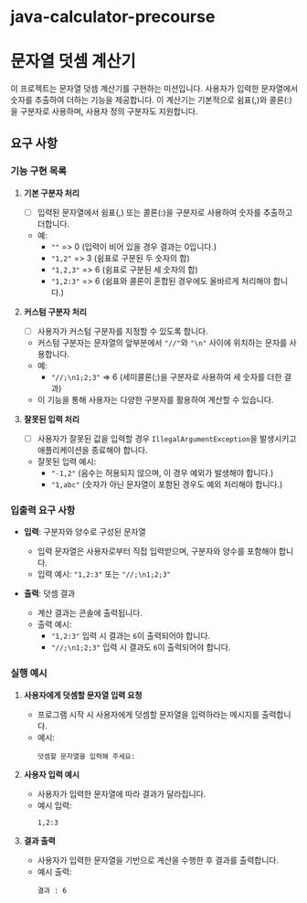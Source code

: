 # java-calculator-precourse
# 문자열 덧셈 계산기

이 프로젝트는 문자열 덧셈 계산기를 구현하는 미션입니다. 사용자가 입력한 문자열에서 숫자를 추출하여 더하는 기능을 제공합니다. 이 계산기는 기본적으로 쉼표(,)와 콜론(:)을 구분자로 사용하며, 사용자 정의 구분자도 지원합니다.

## 요구 사항

### 기능 구현 목록

1. **기본 구분자 처리**
    - [ ] 입력된 문자열에서 쉼표(,) 또는 콜론(:)을 구분자로 사용하여 숫자를 추출하고 더합니다.
    - 예:
        - `""` => 0 (입력이 비어 있을 경우 결과는 0입니다.)
        - `"1,2"` => 3 (쉼표로 구분된 두 숫자의 합)
        - `"1,2,3"` => 6 (쉼표로 구분된 세 숫자의 합)
        - `"1,2:3"` => 6 (쉼표와 콜론이 혼합된 경우에도 올바르게 처리해야 합니다.)

2. **커스텀 구분자 처리**
    - [ ] 사용자가 커스텀 구분자를 지정할 수 있도록 합니다.
    - 커스텀 구분자는 문자열의 앞부분에서 `"//"`와 `"\n"` 사이에 위치하는 문자를 사용합니다.
    - 예:
        - `"//;\n1;2;3"` => 6 (세미콜론(;)을 구분자로 사용하여 세 숫자를 더한 결과)
    - 이 기능을 통해 사용자는 다양한 구분자를 활용하여 계산할 수 있습니다.

3. **잘못된 입력 처리**
    - [ ] 사용자가 잘못된 값을 입력할 경우 `IllegalArgumentException`을 발생시키고 애플리케이션을 종료해야 합니다.
    - 잘못된 입력 예시:
        - `"-1,2"` (음수는 허용되지 않으며, 이 경우 예외가 발생해야 합니다.)
        - `"1,abc"` (숫자가 아닌 문자열이 포함된 경우도 예외 처리해야 합니다.)

### 입출력 요구 사항

- **입력**: 구분자와 양수로 구성된 문자열
    - 입력 문자열은 사용자로부터 직접 입력받으며, 구분자와 양수를 포함해야 합니다.
    - 입력 예시: `"1,2:3"` 또는 `"//;\n1;2;3"`

- **출력**: 덧셈 결과
    - 계산 결과는 콘솔에 출력됩니다.
    - 출력 예시:
        - `"1,2:3"` 입력 시 결과는 `6`이 출력되어야 합니다.
        - `"//;\n1;2;3"` 입력 시 결과도 `6`이 출력되어야 합니다.

### 실행 예시

1. **사용자에게 덧셈할 문자열 입력 요청**
    - 프로그램 시작 시 사용자에게 덧셈할 문자열을 입력하라는 메시지를 출력합니다.
    - 예시:
      ```
      덧셈할 문자열을 입력해 주세요:
      ```

2. **사용자 입력 예시**
    - 사용자가 입력한 문자열에 따라 결과가 달라집니다.
    - 예시 입력:
      ```
      1,2:3
      ```

3. **결과 출력**
    - 사용자가 입력한 문자열을 기반으로 계산을 수행한 후 결과를 출력합니다.
    - 예시 출력:
      ```
      결과 : 6
      ```